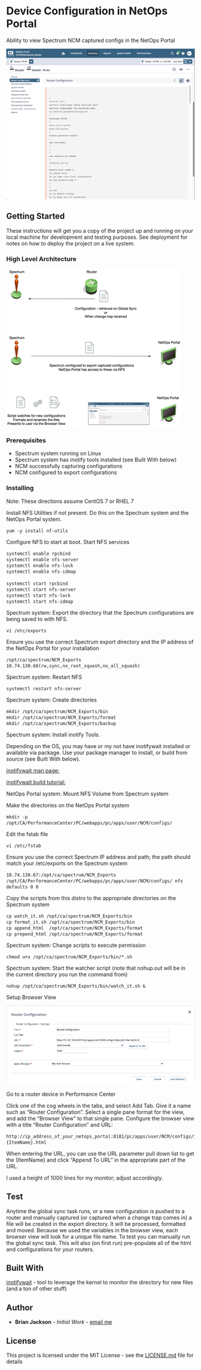 # Device Configuration in NetOps Portal
 Ability to view Spectrum NCM captured configs in the NetOps Portal

 ![Configuration View](/config_view.png "Configuration View")

## Getting Started
 These instructions will get you a copy of the project up and running on your local machine for development and testing purposes. See deployment for notes on how to deploy the project on a live system.

### High Level Architecture
![High Level Architecture](/arch.png "High Level Architecture")

### Prerequisites
* Spectrum system running on Linux
* Spectrum system has inotify tools installed (see Built With below)
* NCM successfully capturing configurations
* NCM configured to export configurations

### Installing
Note: These directions assume CentOS 7 or RHEL 7

Install NFS Utilities if not present.  Do this on the Spectrum system and the NetOps Portal system.
```
yum -y install nf-utils
```
Configure NFS to start at boot.  Start NFS services
```
systemctl enable rpcbind
systemctl enable nfs-server
systemctl enable nfs-lock
systemctl enable nfs-idmap

systemctl start rpcbind
systemctl start nfs-server
systemctl start nfs-lock
systemctl start nfs-idmap
```
Spectrum system: Export the directory that the Spectrum configurations are being saved to with NFS.
```
vi /etc/exports
```
Ensure you use the correct Spectrum export directory and the IP address of the NetOps Portal for your installation
```
/opt/ca/spectrum/NCM_Exports 10.74.130.68(rw,sync,no_root_squash,no_all_squash)
```
Spectrum system: Restart NFS
```
systemctl restart nfs-server
```
Spectrum system: Create directories
```
mkdir /opt/ca/spectrum/NCM_Exports/bin
mkdir /opt/ca/spectrum/NCM_Exports/format
mkdir /opt/ca/spectrum/NCM_Exports/backup
```

Spectrum system: Install inotify Tools.  

Depending on the OS, you may have or my not have inotifywait installed or available via package.  Use your package manager to install, or build from source (see Built With below).


[inotifywait man page:](https://linux.die.net/man/1/inotifywait)

[inotifywait build tutorial:](http://jensd.be/248/linux/use-inotify-tools-on-centos-7-or-rhel-7-to-watch-files-and-directories-for-events)

NetOps Portal system: Mount NFS Volume from Spectrum system

Make the directories on the NetOps Portal system
```
mkdir -p /opt/CA/PerformanceCenter/PC/webapps/pc/apps/user/NCM/configs/
```
Edit the fstab file
```
vi /etc/fstab
```
Ensure you use the correct Spectrum IP address and path; the path should match your /etc/exports on the Spectrum system
```
10.74.130.67:/opt/ca/spectrum/NCM_Exports /opt/CA/PerformanceCenter/PC/webapps/pc/apps/user/NCM/configs/ nfs defaults 0 0
```
Copy the scripts from this distro to the appropriate directories on the Spectrum system
```
cp watch_it.sh /opt/ca/spectrum/NCM_Exports/bin
cp format_it.sh /opt/ca/spectrum/NCM_Exports/bin
cp append_html  /opt/ca/spectrum/NCM_Exports/format
cp prepend_html /opt/ca/spectrum/NCM_Exports/format
```
Spectrum system: Change scripts to execute permission
```
chmod u+x /opt/ca/spectrum/NCM_Exports/bin/*.sh
```
Spectrum system: Start the watcher script (note that nohup.out will be in the current directory you run the command from)
```
nohup /opt/ca/spectrum/NCM_Exports/bin/watch_it.sh &
```
Setup Browser View

![Browser View](/browser_view.png "Browser View")

Go to a router device in Performance Center

Click one of the cog wheels in the tabs, and select Add Tab.  Give it a name such as “Router Configuration”.
Select a single pane format for the view, and add the “Browser View” to that single pane.  Configure the browser view with a title “Router Configuration” and URL:
```
http://ip_address_of_your_netops_portal:8181/pc/apps/user/NCM/configs/index.{ItemName}.html
```
When entering the URL, you can use the URL parameter pull down list to get the {ItemName} and click “Append To URL” in the appropriate part of the URL.

I used a height of 1000 lines for my monitor; adjust accordingly.

## Test
Anytime the global sync task runs, or a new configuration is pushed to a router and manually captured (or captured when a change trap comes in) a file will be created in the export directory.  It will be processed, formatted and moved.  Because we used the variables in the browser view, each browser view will look for a unique file name.
To test you can manually run the global sync task.  This will also (on first run) pre-populate all of the html and configurations for your routers.

## Built With
[inotifywait](https://linux.die.net/man/1/inotifywait) - tool to leverage the kernel to monitor the directory for new files (and a ton of other stuff)

## Author
* **Brian Jackson** - *Initial Work* - [email me](mailto:brian.jackson@broadcom.com)

## License

This project is licensed under the MIT License - see the [LICENSE.md](LICENSE.md) file for details
